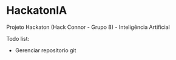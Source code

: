 # HackatonIA
Projeto Hackaton (Hack Connor - Grupo 8) - Inteligência Artificial

Todo list:
 - Gerenciar repositorio git


